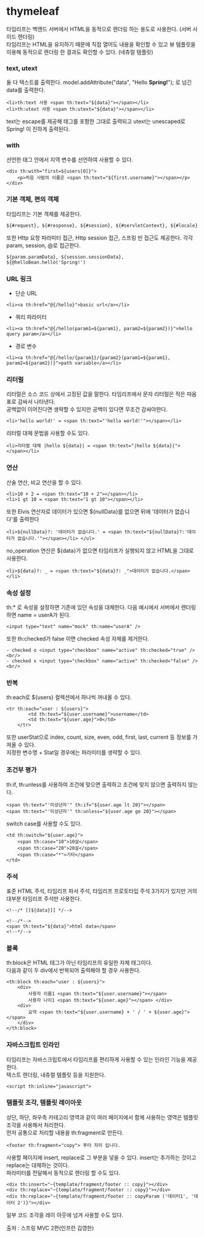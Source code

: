 # thymeleaf

타임리프는 백엔드 서버에서 HTML을 동적으로 렌더링 하는 용도로 사용한다. (서버 사이드 렌더링)   
타임리프는 HTML을 유지하기 때문에 직접 열어도 내용을 확인할 수 있고 뷰 템플릿을 이용해 동적으로 렌더링 한 결과도 확인할 수 있다. (네츄럴 템플릿)  

### text, utext

둘 다 텍스트를 출력한다. model.addAttribute("data", "Hello <b>Spring!</b>"); 로 넘긴 data를 출력한다.
```
<li>th:text 사용 <span th:text="${data}"></span></li>
<li>th:utext 사용 <span th:utext="${data}"></span></li>
``` 
text는 escape를 제공해 태그를 포함한 그대로 출력되고 utext는 unescaped로 Spring! 이 진하게 출력된다.

### with 

선언한 태그 안에서 지역 변수를 선언하여 사용할 수 있다. 
```
<div th:with="first=${users[0]}">
    <p>처음 사람의 이름은 <span th:text="${first.username}"></span></p>
</div>
```

### 기본 객체, 편의 객체 

타임리프는 기본 객체를 제공한다.
```
${#request}, ${#response}, ${#session}, ${#servletContext}, ${#locale}
```
또한 Http 요청 파라미터 접근, Http session 접근, 스프링 빈 접근도 제공한다.
각각 param, session, @로 접근한다.
```
${param.paramData}, ${session.sessionData}, ${@helloBean.hello('Spring!')
```

### URL 링크 
* 단순 URL
```
<li><a th:href="@{/hello}">basic url</a></li>
```
* 쿼리 파라미터  
```
<li><a th:href="@{/hello(param1=${param1}, param2=${param2})}">hello query param</a></li>
```
* 경로 변수   
```
<li><a th:href="@{/hello/{param1}/{param2}(param1=${param1}, param2=${param2})}">path variable</a></li>
```

### 리터럴 

리터럴은 소스 코드 상에서 고정된 값을 말한다. 타임리프에서 문자 리터럴은 작은 따옴표로 감싸서 나타낸다.   
공백없이 이어진다면 생략할 수 있지만 공백이 있다면 무조건 감싸야한다.
```
<li>'hello world!' = <span th:text="'hello world!'"></span></li>
```
리터럴 대체 문법을 사용할 수도 있다.
```
<li>리터럴 대체 |hello ${data}| = <span th:text="|hello ${data}|"></span></li>
```

### 연산 

산술 연산, 비교 연산을 할 수 있다.  
```
<li>10 + 2 = <span th:text="10 + 2"></span></li>
<li>1 gt 10 = <span th:text="1 gt 10"></span></li>
```
또한 Elvis 연산자로 데이터가 있으면 ${nullData}를 없으면 뒤에 '데이터가 없습니다'를 출력한다 
```
<li>${nullData}?: '데이터가 없습니다.' = <span th:text="${nullData}?:'데이터가 없습니다.'"></span></li> </ul>
```
no_operation 연산은 ${data}가 없으면 타임리프가 실행되지 않고 HTML을 그대로 사용한다.
```
<li>${data}?: _ = <span th:text="${data}?: _">데이터가 없습니다.</span></li>
```

### 속성 설정

th:* 로 속성을 설정하면 기존에 있던 속성을 대체한다. 다음 예시에서 서버에서 렌더링하면 name = userA가 된다.
```
<input type="text" name="mock" th:name="userA" />
```
또한 th:checked가 false 이면 checked 속성 자체를 제거한다.
```
- checked o <input type="checkbox" name="active" th:checked="true" /><br/>
- checked x <input type="checkbox" name="active" th:checked="false" /><br/>
```

### 반복
th:each로 ${users} 컬렉션에서 하나씩 꺼내올 수 있다.
```
<tr th:each="user : ${users}">
        <td th:text="${user.username}">username</td>
        <td th:text="${user.age}">0</td>
    </tr>
```
또한 userStat으로 index, count, size, even, odd, first, last, current 등 정보를 가져올 수 있다.  
지정한 변수명 + Stat일 경우에는 파라미터를 생략할 수 있다.  

### 조건부 평가
th:if, th:unless를 사용하여 조건에 맞으면 출력하고 조건에 맞지 않으면 출력하지 않는다.  

```
<span th:text="'미성년자'" th:if="${user.age lt 20}"></span>
<span th:text="'미성년자'" th:unless="${user.age ge 20}"></span>
```   
switch case를 사용할 수도 있다.
```
<td th:switch="${user.age}">
    <span th:case="10">10살</span>
    <span th:case="20">20살</span>
    <span th:case="*">기타</span>
</td>
```

### 주석

표준 HTML 주석, 타임리프 파서 주석, 타임리프 프로토타입 주석 3가지가 있지만 거의 대부분 타임리프 주석만 사용한다.  
```
<!--/* [[${data}]] */-->

<!--/*-->
<span th:text="${data}">html data</span>
<!--*/-->
```

### 블록

th:block은 HTML 태그가 아닌 타임리프의 유일한 자체 태그이다.  
다음과 같이 두 div에서 반복되어 출력해야 할 경우 사용한다.
```
<th:block th:each="user : ${users}">
    <div>
        사용자 이름1 <span th:text="${user.username}"></span>
        사용자 나이1 <span th:text="${user.age}"></span> </div>
    <div>
        요약 <span th:text="${user.username} + ' / ' + ${user.age}"></span>
    </div>
</th:block>
```

### 자바스크립트 인라인 

타임리프는 자바스크립트에서 타임리프를 편리하게 사용할 수 있는 인라인 기능을 제공한다.  
텍스트 렌더링, 내츄럴 템플릿 등을 지원한다.
```
<script th:inline="javascript">
```

### 템플릿 조각, 템플릿 레이아웃

상단, 하단, 좌우측 카테고리 영역과 같이 여러 페이지에서 함께 사용하는 영역은 템플릿 조각을 사용해서 처리한다.   
먼저 공통으로 처리할 내용을 th:fragment로 만든다. 
```
<footer th:fragment="copy"> 푸터 자리 입니다.
```

사용할 페이지에 insert, replace로 그 부분을 넣을 수 있다. insert는 추가하는 것이고 replace는 대체하는 것이다.   
파라미터를 전달해서 동적으로 렌더링 할 수도 있다.
```
<div th:insert="~{template/fragment/footer :: copy}"></div>
<div th:replace="~{template/fragment/footer :: copy}"></div>
<div th:replace="~{template/fragment/footer :: copyParam ('데이터1', '데이터 2')}"></div>
```
일부 코드 조각을 레이 아웃에 넘겨 사용할 수도 있다.


출처 : 스프링 MVC 2편(인프런 김영한)
